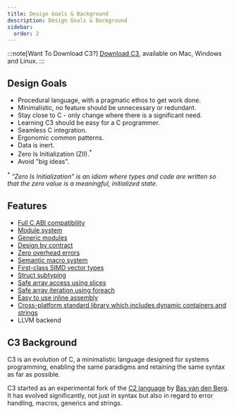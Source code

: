 ```yaml
---
title: Design Goals & Background
description: Design Goals & Background
sidebar:
  order: 2
---
```



:::note[Want To Download C3?]
[Download C3](/getting-started/prebuilt-binaries/), available on Mac, Windows and Linux.
:::

## Design Goals

- Procedural language, with a pragmatic ethos to get work done.
- Minimalistic, no feature should be unnecessary or redundant.
- Stay close to C - only change where there is a significant need.
- Learning C3 should be easy for a C programmer.
- Seamless C integration.
- Ergonomic common patterns.
- Data is inert.
- Zero Is Initialization (ZII).<sup>*</sup>
- Avoid "big ideas".

<sup>*</sup> *"Zero Is Initialization" is an idiom where types and code
are written so that the zero value is a meaningful, initialized
state.*

## Features

- [Full C ABI compatibility](/language-common/cinterop/)
- [Module system](/language-fundamentals/modules/) 
- [Generic modules](/generic-programming/generics/)
- [Design by contract](/language-common/contracts/)
- [Zero overhead errors](/language-common/optionals-essential/#what-is-an-optional)
- [Semantic macro system](/generic-programming/macros/)
- [First-class SIMD vector types](/language-common/vectors/)
- [Struct subtyping](/language-overview/types/#struct-subtyping)
- [Safe array access using slices](/language-common/arrays/#slice)
- [Safe array iteration using foreach](/language-common/arrays/#iteration-over-arrays)
- [Easy to use inline assembly](/misc-advanced/asm/)
- [Cross-platform standard library which includes dynamic containers and strings](/standard-library/)
- LLVM backend

## C3 Background

C3 is an evolution of C, a minimalistic language designed for systems 
programming, enabling the same paradigms and retaining the same syntax 
as far as possible.

C3 started as an experimental fork of the [C2 language](http://www.c2lang.org/) 
by [Bas van den Berg](https://github.com/bvdberg). 
It has evolved significantly, not just in syntax but also 
in regard to error handling, macros, generics and strings.

